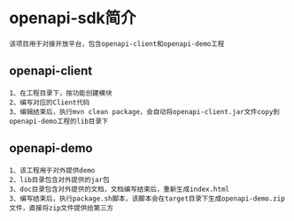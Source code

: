 # openapi-sdk简介
    该项目用于对接开放平台，包含openapi-client和openapi-demo工程
    
## openapi-client
    1、在工程目录下，按功能创建模块
    2、编写对应的Client代码
    3、编辑结束后，执行mvn clean package，会自动将openapi-client.jar文件copy到openapi-demo工程的lib目录下

## openapi-demo
    1、该工程用于对外提供demo
    2、lib目录包含对外提供的jar包
    3、doc目录包含对外提供的文档，文档编写结束后，重新生成index.html
    3、编写结束后，执行package.sh脚本，该脚本会在target目录下生成openapi-demo.zip文件，直接将zip文件提供给第三方